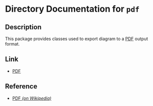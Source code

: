 # Directory Documentation for `pdf`

## Description
This package provides classes used to export diagram to a [PDF](https://plantuml.com/pdf) output format.

## Link
- [PDF](https://plantuml.com/pdf)

## Reference
- [PDF _(on Wikipedia)_](https://en.wikipedia.org/wiki/PDF)
